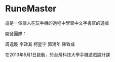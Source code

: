 RuneMaster
==========

這是一個讓人在玩手機的過程中學習中文字書寫的遊戲

開發團隊：

周逸璇
李政其
柯星宇
郭鴻年
陳致成

在2013年5月1日啟動，於台灣科技大學手機遊戲設計課
